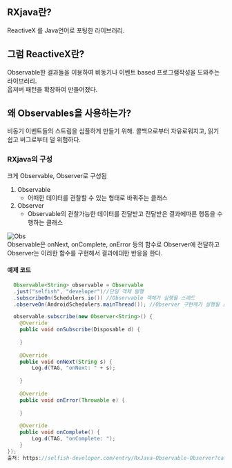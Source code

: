 ## RXjava란?
ReactiveX 를 Java언어로 포팅한 라이브러리.

## 그럼 ReactiveX란?
Observable한 결과들을 이용하여 비동기나 이벤트 based 프로그램작성을 도와주는 라이브러리.   
옵저버 패턴을 확장하여 만들어졌다.

## 왜 Observables을 사용하는가?
비동기 이벤트들의 스트림을 심플하게 만들기 위해. 콜백으로부터 자유로워지고, 읽기 쉽고 버그로부터 덜 위험하다.

### RXjava의 구성
크게 Observable, Observer로 구성됨
1. Observable
    - 어떠한 데이터를 관찰할 수 있는 형태로 바꿔주는 클래스
2. Observer
    - Observable의 관찰가능한 데이터를 전달받고 전달받은 결과에따른 행동을 수행하는 클래스
  
   
![Obs](https://t1.daumcdn.net/cfile/tistory/99D4D7415D4E552B20)     
Observable은 onNext, onComplete, onError 등의 함수로 Observer에 전달하고 Observer는 이러한 함수를 구현해서 결과에대한 반응을 한다.

#### 예제 코드
```java
  Observable<String> observable = Observable
  .just("selfish", "developer")//단일 객체 발행
  .subscribeOn(Schedulers.io()) //Observable 객체가 실행될 스레드
  .observeOn(AndroidSchedulers.mainThread()); //Observer 구현체가 실행될 스레드

  observable.subscribe(new Observer<String>() {
    @Override
    public void onSubscribe(Disposable d) {
 
    }
 
    @Override
    public void onNext(String s) {
        Log.d(TAG, "onNext: " + s);
 
    }
 
    @Override
    public void onError(Throwable e) {
 
    }
 
    @Override
    public void onComplete() {
        Log.d(TAG, "onComplete: ");
    }
});
출처: https://selfish-developer.com/entry/RxJava-Observable-Observer?category=851285 [아는 개발자]
```
